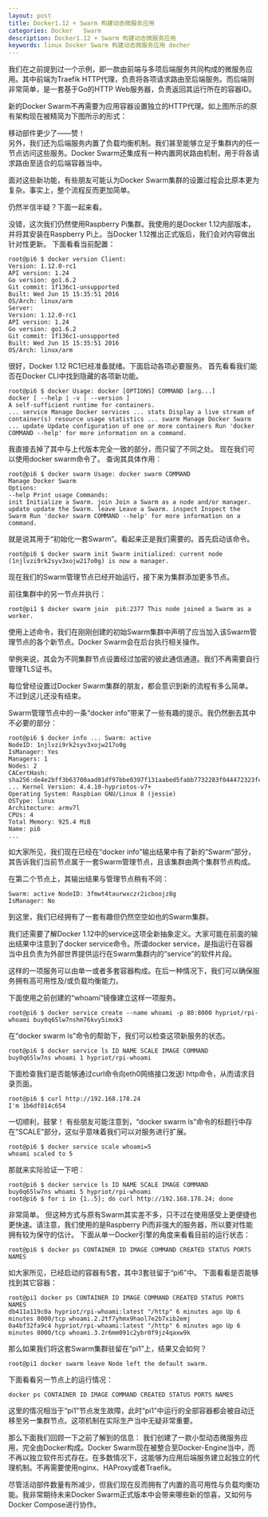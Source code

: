 ```yaml
---
layout: post
title: Docker1.12 + Swarm 构建动态微服务应用
categories: Docker   Swarm  
description: Docker1.12 + Swarm 构建动态微服务应用
keywords: linux Docker Swarm 构建动态微服务应用 docher
---
```


我们在之前提到过一个示例，即一款由前端与多项后端服务共同构成的微服务应用。其中前端为Traefik HTTP代理，负责将各项请求路由至后端服务。而后端则非常简单，是一套基于Go的HTTP Web服务器，负责返回其运行所在的容器ID。

新的Docker Swarm不再需要为应用容器设置独立的HTTP代理。如上图所示的原有架构现在被精简为下图所示的形式：

移动部件更少了——赞！  
另外，我们还为后端服务内置了负载均衡机制。我们甚至能够立足于集群内的任一节点访问这些服务。Docker Swarm还集成有一种内置网状路由机制，用于将各请求路由至适合的后端容器当中。

面对这些新功能，有些朋友可能认为Docker Swarm集群的设置过程会比原本更为复杂。事实上，整个流程反而更加简单。  

仍然半信半疑？下面一起来看。

没错，这次我们仍然使用Raspberry Pi集群。我使用的是Docker 1.12内部版本，并将其安装在Raspberry Pi上。当Docker 1.12推出正式版后，我们会对内容做出针对性更新。
下面看看当前配置：
```
root@pi6 $ docker version Client:
Version: 1.12.0-rc1
API version: 1.24
Go version: go1.6.2
Git commit: 1f136c1-unsupported
Built: Wed Jun 15 15:35:51 2016
OS/Arch: linux/arm
Server:
Version: 1.12.0-rc1
API version: 1.24
Go version: go1.6.2
Git commit: 1f136c1-unsupported
Built: Wed Jun 15 15:35:51 2016
OS/Arch: linux/arm
```
很好，Docker 1.12 RC1已经准备就绪。下面启动各项必要服务。 首先看看我们能否在Docker CLI中找到隐藏的各项新功能。
```
root@pi6 $ docker Usage: docker [OPTIONS] COMMAND [arg...]
docker [ --help | -v | --version ]
A self-sufficient runtime for containers.
... service Manage Docker services ... stats Display a live stream of container(s) resource usage statistics ... swarm Manage Docker Swarm ... update Update configuration of one or more containers Run 'docker COMMAND --help' for more information on a command.
```      
我直接去掉了其中与上代版本完全一致的部分，而只留了不同之处。 现在我们可以使用docker swarm命令了。
查询其具体作用：
```
root@pi6 $ docker swarm Usage: docker swarm COMMAND
Manage Docker Swarm
Options:
--help Print usage Commands:
init Initialize a Swarm. join Join a Swarm as a node and/or manager. update update the Swarm. leave Leave a Swarm. inspect Inspect the Swarm Run 'docker swarm COMMAND --help' for more information on a command.
```
就是说其用于“初始化一套Swarm”。看起来正是我们需要的。首先启动该命令。
```
root@pi6 $ docker swarm init Swarm initialized: current node (1njlvzi9rk2syv3xojw217o0g) is now a manager.
```
现在我们的Swarm管理节点已经开始运行，接下来为集群添加更多节点。

前往集群中的另一节点并执行：
```
root@pi1 $ docker swarm join  pi6:2377 This node joined a Swarm as a worker.
```
使用上述命令，我们在刚刚创建的初始Swarm集群中声明了应当加入该Swarm管理节点的各个新节点。Docker Swarm会在后台执行相关操作。

举例来说，其会为不同集群节点设置经过加密的彼此通信通道。我们不再需要自行管理TLS证书。

每位曾经设置过Docker Swarm集群的朋友，都会意识到新的流程有多么简单。 不过到这儿还没有结束。

Swarm管理节点中的一条“docker info”带来了一些有趣的提示。我仍然删去其中不必要的部分：
```
root@pi6 $ docker info ... Swarm: active
NodeID: 1njlvzi9rk2syv3xojw217o0g
IsManager: Yes
Managers: 1
Nodes: 2
CACertHash: sha256:de4e2bff3b63700aad01df97bbe0397f131aabed5fabb7732283f044472323fc
... Kernel Version: 4.4.10-hypriotos-v7+
Operating System: Raspbian GNU/Linux 8 (jessie)
OSType: linux
Architecture: armv7l
CPUs: 4
Total Memory: 925.4 MiB
Name: pi6
...
```
如大家所见，我们现在已经在“docker info”输出结果中有了新的“Swarm”部分，其告诉我们当前节点属于一套Swarm管理节点，且该集群由两个集群节点构成。

在第二个节点上，其输出结果与管理节点稍有不同：
```
Swarm: active NodeID: 3fmwt4taurwxczr2icboojz8g
IsManager: No
```
到这里，我们已经拥有了一套有趣但仍然空空如也的Swarm集群。

我们还需要了解Docker 1.12中的service这项全新抽象定义。大家可能在前面的输出结果中注意到了docker service命令。所谓docker service，是指运行在容器当中且负责为外部世界提供运行在Swarm集群内的“service”的软件片段。

这样的一项服务可以由单一或者多套容器构成。在后一种情况下，我们可以确保服务拥有高可用性及/或负载均衡能力。

下面使用之前创建的“whoami”镜像建立这样一项服务。
```
root@pi6 $ docker service create --name whoami -p 80:8000 hypriot/rpi-whoami buy0q65lw7nshm76kvy5imxk3
````
在“docker swarm ls”命令的帮助下，我们可以检查这项新服务的状态。
```
root@pi6 $ docker service ls ID NAME SCALE IMAGE COMMAND
buy0q65lw7ns whoami 1 hypriot/rpi-whoami
```
下面检查我们是否能够通过curl命令向eth0网络接口发送l http命令，从而请求目录页面。
```
root@pi6 $ curl http://192.168.178.24
I'm 1b6df814c654
```
一切顺利，鼓掌！ 有些朋友可能注意到，“docker swarm ls”命令的标题行中存在“SCALE”部分，这似乎意味着我们可以对服务进行扩展。
```
root@pi6 $ docker service scale whoami=5
whoami scaled to 5
```
那就来实际验证一下吧：
```
root@pi6 $ docker service ls ID NAME SCALE IMAGE COMMAND
buy0q65lw7ns whoami 5 hypriot/rpi-whoami
root@pi6 $ for i in {1..5}; do curl http://192.168.178.24; done
```
非常简单。
但这种方式与原有Swarm其实差不多，只不过在使用感受上更便捷也更快速。请注意，我们使用的是Raspberry Pi而非强大的服务器，所以要对性能拥有较为保守的估计。
下面从单一Docker引擎的角度来看看目前的运行状态：
```
root@pi6 $ docker ps CONTAINER ID IMAGE COMMAND CREATED STATUS PORTS NAMES
```

如大家所见，已经启动的容器有5套，其中3套驻留于“pi6”中。 下面看看是否能够找到其它容器：
```
root@pi1 docker ps CONTAINER ID IMAGE COMMAND CREATED STATUS PORTS NAMES
db411a119c0a hypriot/rpi-whoami:latest "/http" 6 minutes ago Up 6 minutes 8000/tcp whoami.2.2tf7yhmx9haol7e2b7xib2emj
0a4bf32fa9c4 hypriot/rpi-whoami:latest "/http" 6 minutes ago Up 6 minutes 8000/tcp whoami.3.2r6mm091c2ybr0f9jz4qaxw9k
```
那么如果我们将这套Swarm集群驻留在“pi1”上，结果又会如何？
```
root@pi1 docker swarm leave Node left the default swarm.
```
下面看看另一节点上的运行情况：
```
docker ps CONTAINER ID IMAGE COMMAND CREATED STATUS PORTS NAMES
```
这里的情况相当于“pi1”节点发生故障，此时“pi1”中运行的全部容器都会被自动迁移至另一集群节点。这项机制在实际生产当中无疑非常重要。

那么下面我们回顾一下之前了解到的信息：
我们创建了一款小型动态微服务应用，完全由Docker构成。Docker Swarm现在被整合至Docker-Engine当中，而不再以独立软件形式存在。在多数情况下，这能够为应用后端服务建立起独立的代理机制。不再需要使用nginx、HAProxy或者Traefik。

尽管活动部件数量有所减少，但我们现在反而拥有了内置的高可用性与负载均衡功能。我非常期待未来Docker Swarm正式版本中会带来哪些新的惊喜，又如何与Docker Compose进行协作。

